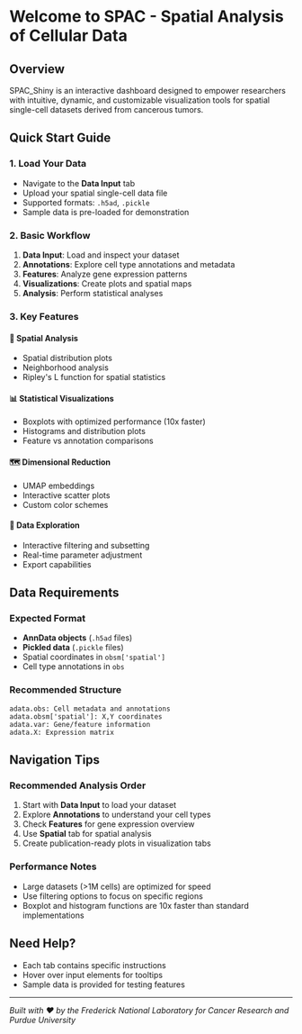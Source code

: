 # Welcome to SPAC - Spatial Analysis of Cellular Data

## Overview
SPAC_Shiny is an interactive dashboard designed to empower researchers with intuitive, dynamic, and customizable visualization tools for spatial single-cell datasets derived from cancerous tumors.

## Quick Start Guide

### 1. Load Your Data
- Navigate to the **Data Input** tab
- Upload your spatial single-cell data file
- Supported formats: `.h5ad`, `.pickle`
- Sample data is pre-loaded for demonstration

### 2. Basic Workflow
1. **Data Input**: Load and inspect your dataset
2. **Annotations**: Explore cell type annotations and metadata
3. **Features**: Analyze gene expression patterns
4. **Visualizations**: Create plots and spatial maps
5. **Analysis**: Perform statistical analyses

### 3. Key Features

#### 🔬 **Spatial Analysis**
- Spatial distribution plots
- Neighborhood analysis
- Ripley's L function for spatial statistics

#### 📊 **Statistical Visualizations**
- Boxplots with optimized performance (10x faster)
- Histograms and distribution plots
- Feature vs annotation comparisons

#### 🗺️ **Dimensional Reduction**
- UMAP embeddings
- Interactive scatter plots
- Custom color schemes

#### 🎯 **Data Exploration**
- Interactive filtering and subsetting
- Real-time parameter adjustment
- Export capabilities

## Data Requirements

### Expected Format
- **AnnData objects** (`.h5ad` files)
- **Pickled data** (`.pickle` files)
- Spatial coordinates in `obsm['spatial']`
- Cell type annotations in `obs`

### Recommended Structure
```
adata.obs: Cell metadata and annotations
adata.obsm['spatial']: X,Y coordinates
adata.var: Gene/feature information
adata.X: Expression matrix
```

## Navigation Tips

### Recommended Analysis Order
1. Start with **Data Input** to load your dataset
2. Explore **Annotations** to understand your cell types
3. Check **Features** for gene expression overview
4. Use **Spatial** tab for spatial analysis
5. Create publication-ready plots in visualization tabs

### Performance Notes
- Large datasets (>1M cells) are optimized for speed
- Use filtering options to focus on specific regions
- Boxplot and histogram functions are 10x faster than standard implementations

## Need Help?
- Each tab contains specific instructions
- Hover over input elements for tooltips
- Sample data is provided for testing features

---
*Built with ❤️ by the Frederick National Laboratory for Cancer Research and Purdue University*